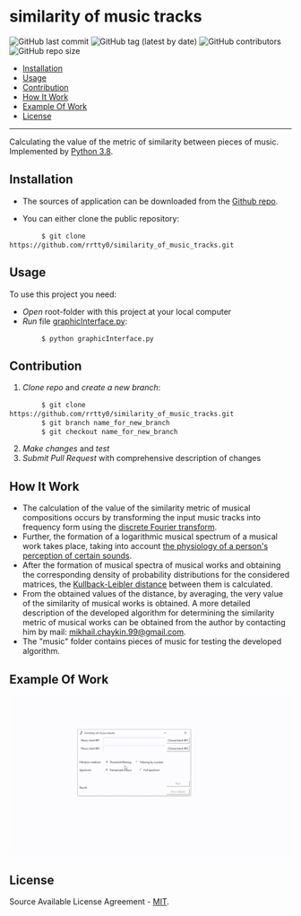 # similarity of music tracks

![GitHub last commit](https://img.shields.io/github/last-commit/rrtty0/similarity_of_music_tracks?style=plastic)
![GitHub tag (latest by date)](https://img.shields.io/github/v/tag/rrtty0/similarity_of_music_tracks?style=plastic)
![GitHub contributors](https://img.shields.io/github/contributors/rrtty0/similarity_of_music_tracks?style=plastic)
![GitHub repo size](https://img.shields.io/github/repo-size/rrtty0/similarity_of_music_tracks?style=plastic)

- [Installation](#anc1)
- [Usage](#anc2)
- [Contribution](#anc3)
- [How It Work](#anc4)
- [Example Of Work](#anc5)
- [License](#anc6)

---
Calculating the value of the metric of similarity between pieces of music.</br>
Implemented by [Python 3.8](https://www.python.org/downloads/).

<a id="anc1"></a>

## Installation
- The sources of application can be downloaded from the [Github repo](https://github.com/rrtty0/similarity_of_music_tracks.git).

* You can either clone the public repository:
```
        $ git clone https://github.com/rrtty0/similarity_of_music_tracks.git 
```
<a id="anc2"></a>

## Usage

To use this project you need:
- _Open_ root-folder with this project at your local computer
- _Run_ file [graphicInterface.py](./graphicInterface.py):
```
        $ python graphicInterface.py
```

<a id="anc3"></a>

## Contribution
1. _Clone repo_ and _create a new branch_:
```
        $ git clone https://github.com/rrtty0/similarity_of_music_tracks.git
        $ git branch name_for_new_branch
        $ git checkout name_for_new_branch
```
2. _Make changes_ and _test_
3. _Submit Pull Request_ with comprehensive description of changes

<a id="anc4"></a>

## How It Work
 - The calculation of the value of the similarity metric of musical compositions occurs by transforming the input music tracks into frequency form using the [discrete Fourier transform](https://en.wikipedia.org/wiki/Discrete_Fourier_transform).
 - Further, the formation of a logarithmic musical spectrum of a musical work takes place, taking into account [the physiology of a person's perception of certain sounds](https://en.wikipedia.org/wiki/Weber–Fechner_law).
 - After the formation of musical spectra of musical works and obtaining the corresponding density of probability distributions for the considered matrices, the [Kullback-Leibler distance](https://en.wikipedia.org/wiki/Kullback%E2%80%93Leibler_divergence) between them is calculated.
 - From the obtained values of the distance, by averaging, the very value of the similarity of musical works is obtained. A more detailed description of the developed algorithm for determining the similarity metric of musical works can be obtained from the author by contacting him by mail: mikhail.chaykin.99@gmail.com.
 - The "music" folder contains pieces of music for testing the developed algorithm.

<a id="anc5"></a>

## Example Of Work
![gif](./docs/example_of_work.gif)

<a id="anc6"></a>

## License
Source Available License Agreement - [MIT](./LICENSE).